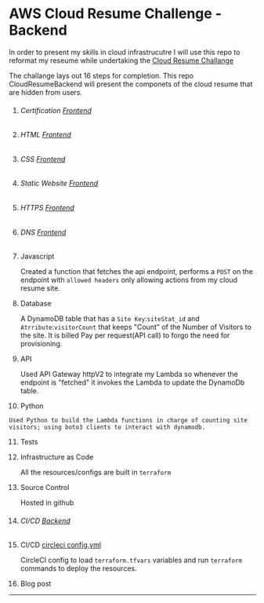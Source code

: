# AWS Cloud Resume Challenge - Backend
In  order to present my skills in cloud infrastrucutre I will use this repo to reformat my reseume while undertaking the [ Cloud Resume Challange](https://cloudresumechallenge.dev/docs/the-challenge/aws/)

The challange lays out 16 steps for completion. This repo CloudResumeBackend will present the componets of the cloud resume that are hidden from users.

1. ###### Certification [Frontend](https://github.com/eacheamp/CloudResumeFrontend)

2. ###### HTML [Frontend](https://github.com/eacheamp/CloudResumeFrontend)

3. ###### CSS [Frontend](https://github.com/eacheamp/CloudResumeFrontend)

4. ###### Static Website [Frontend](https://github.com/eacheamp/CloudResumeFrontend)

5. ###### HTTPS [Frontend](https://github.com/eacheamp/CloudResumeFrontend)

6. ###### DNS [Frontend](https://github.com/eacheamp/CloudResumeFrontend)

 7. Javascript 

    Created a function that fetches the api endpoint, performs a `POST` on the endpoint with `allowed headers` only allowing actions from my cloud resume site.

 8. Database 
    
    A DynamoDB table that has a `Site Key`:`siteStat_id` and `Atrribute`:`visitorCount` that keeps "Count" of the Number of Visitors to the site. It is billed Pay per request(API call) to forgo the need for provisioning.

 9. API 
    
    Used API Gateway httpV2 to integrate my Lambda so whenever the endpoint is "fetched" it invokes the Lambda to update the DynamoDb table.
    
 10.  Python
    
    Used Python to build the Lambda functions in charge of counting site visitors; using boto3 clients to interact with dynamodb.

11. Tests

12. Infrastructure as Code

    All the resources/configs are built in `terraform`

13. Source Control 

    Hosted in github

14. ###### CI/CD [Backend](https://github.com/eacheamp/CloudResumeBackend)

15. CI/CD [circleci config.yml](https://github.com/eacheamp/CloudResumeFrontend/tree/main/.circleci)

    CircleCI config to load `terraform.tfvars` variables and run `terraform` commands to deploy the resources.

16. Blog post
---